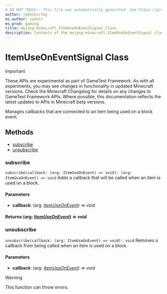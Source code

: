 ```yaml
---
# DO NOT TOUCH — This file was automatically generated. See https://github.com/Mojang/MinecraftApiDocsGenerator to modify descriptions, examples, etc.
author: jakeshirley
ms.author: jashir
ms.prod: gaming
title: mojang-minecraft.ItemUseOnEventSignal Class
description: Contents of the mojang-minecraft.ItemUseOnEventSignal class.
---
```

# ItemUseOnEventSignal Class
>[!IMPORTANT]
>These APIs are experimental as part of GameTest Framework. As with all experiments, you may see changes in functionality in updated Minecraft versions. Check the Minecraft Changelog for details on any changes to GameTest Framework APIs. Where possible, this documentation reflects the latest updates to APIs in Minecraft beta versions.

Manages callbacks that are connected to an item being used on a block event.

## Methods
- [subscribe](#subscribe)
- [unsubscribe](#unsubscribe)

### **subscribe**
`
subscribe(callback: (arg: ItemUseOnEvent) => void): (arg: ItemUseOnEvent) => void
`
Adds a callback that will be called when an item is used on a block.

#### **Parameters**
- **callback**: (arg: [*ItemUseOnEvent*](ItemUseOnEvent.md)) => *void*

#### **Returns** (arg: [*ItemUseOnEvent*](ItemUseOnEvent.md)) => *void*

### **unsubscribe**
`
unsubscribe(callback: (arg: ItemUseOnEvent) => void): void
`
Removes a callback from being called when an item is used on a block.

#### **Parameters**
- **callback**: (arg: [*ItemUseOnEvent*](ItemUseOnEvent.md)) => *void*
> [!WARNING]
> This function can throw errors.
